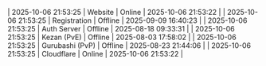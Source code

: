 | 2025-10-06 21:53:25 | Website | Online | 2025-10-06 21:53:22 |
| 2025-10-06 21:53:25 | Registration | Offline | 2025-09-09 16:40:23 |
| 2025-10-06 21:53:25 | Auth Server | Offline | 2025-08-18 09:33:31 |
| 2025-10-06 21:53:25 | Kezan (PvE) | Offline | 2025-08-03 17:58:02 |
| 2025-10-06 21:53:25 | Gurubashi (PvP) | Offline | 2025-08-23 21:44:06 |
| 2025-10-06 21:53:25 | Cloudflare | Online | 2025-10-06 21:53:22 |
